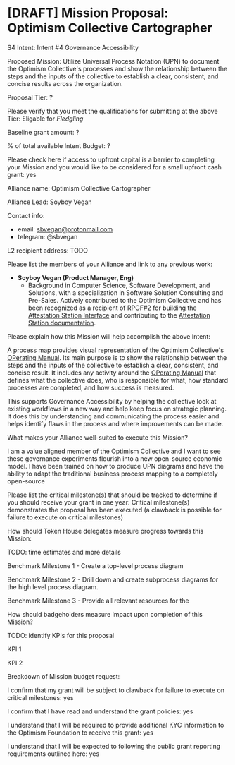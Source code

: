 # [DRAFT] Mission Proposal: Optimism Collective Cartographer

S4 Intent: Intent #4 Governance Accessibility

Proposed Mission: Utilize Universal Process Notation (UPN) to document the Optimism Collective's processes and show the relationship between the steps and the inputs of the collective to establish a clear, consistent, and concise results across the organization. 

Proposal Tier: ?

Please verify that you meet the qualifications for submitting at the above Tier: Eligable for *Fledgling*

Baseline grant amount: ?

% of total available Intent Budget: ?

Please check here if access to upfront capital is a barrier to completing your Mission and you would like to be considered for a small upfront cash grant: yes

Alliance name: Optimism Collective Cartographer

Alliance Lead: Soyboy Vegan

Contact info: 
- email: sbvegan@protonmail.com
- telegram: @sbvegan

L2 recipient address: TODO

Please list the members of your Alliance and link to any previous work:

- **Soyboy Vegan (Product Manager, Eng)**
    - Background in Computer Science, Software Development, and Solutions, with a specialization in Software Solution Consulting and Pre-Sales. Actively contributed to the Optimism Collective and has been recognized as a recipient of RPGF#2 for building the [Attestation Station Interface](https://attestationstation.xyz/) and contributing to the [Attestation Station documentation](https://community.optimism.io/docs/governance/attestation-station/#).

Please explain how this Mission will help accomplish the above Intent:

A process map provides visual representation of the Optimism Collective's [OPerating Manual](https://github.com/ethereum-optimism/OPerating-manual). Its main purpose is to show the relationship between the steps and the inputs of the collective to establish a clear, consistent, and concise result. It includes any activity around the [OPerating Manual](https://github.com/ethereum-optimism/OPerating-manual) that defines what the collective does, who is responsible for what, how standard processes are completed, and how success is measured.

This supports Governance Accessibility by helping the collective look at existing workflows in a new way and help keep focus on strategic planning. It does this by understanding and communicating the process easier and helps identify flaws in the process and where improvements can be made.

What makes your Alliance well-suited to execute this Mission?

I am a value aligned member of the Optimism Collective and I want to see these governance experiments flourish into a new open-source economic model. I have been trained on how to produce UPN diagrams and have the ability to adapt the traditional business process mapping to a completely open-source

Please list the critical milestone(s) that should be tracked to determine if you should receive your grant in one year: Critical milestone(s) demonstrates the proposal has been executed (a clawback is possible for failure to execute on critical milestones)

How should Token House delegates measure progress towards this Mission:

TODO: time estimates and more details

Benchmark Milestone 1 - Create a top-level process diagram

Benchmark Milestone 2 - Drill down and create subprocess diagrams for the high level process diagram.

Benchmark Milestone 3 - Provide all relevant resources for the 

How should badgeholders measure impact upon completion of this Mission?

TODO: identify KPIs for this proposal

KPI 1

KPI 2

Breakdown of Mission budget request:

I confirm that my grant will be subject to clawback for failure to execute on critical milestones: yes

I confirm that I have read and understand the grant policies: yes

I understand that I will be required to provide additional KYC information to the Optimism Foundation to receive this grant: yes

I understand that I will be expected to following the public grant reporting requirements outlined here: yes
